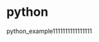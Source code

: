 <!--
 * @Descripttion: 
 * @version: 
 * @Author: yangxi
 * @Date: 2023-09-25 17:11:00
 * @LastEditors: yangxi
 * @LastEditTime: 2023-09-25 17:48:10
-->
# python
python_example1111111111111111
